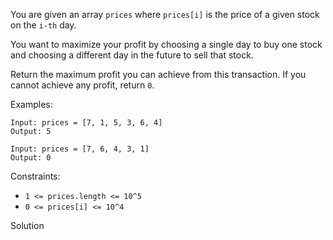 You are given an array `prices` where `prices[i]` is the price of a given stock on the `i-th` day.

You want to maximize your profit by choosing a single day to buy one stock and choosing a different day in the future to sell that stock.

Return the maximum profit you can achieve from this transaction. If you cannot achieve any profit, return `0`.

Examples:
```
Input: prices = [7, 1, 5, 3, 6, 4]
Output: 5

Input: prices = [7, 6, 4, 3, 1]
Output: 0
```

Constraints:
* `1 <= prices.length <= 10^5`
* `0 <= prices[i] <= 10^4`

Solution
